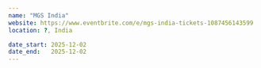 ```yaml
---
name: "MGS India"
website: https://www.eventbrite.com/e/mgs-india-tickets-1087456143599
location: ?, India

date_start: 2025-12-02
date_end:   2025-12-02
---
```

